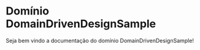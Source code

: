 # Domínio DomainDrivenDesignSample

Seja bem vindo a documentação do domínio DomainDrivenDesignSample!
